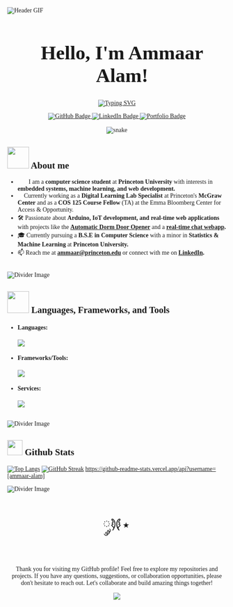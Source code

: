 <!--Ammaar Alam's Profile Page-->

<div style="font-family:Garamond">
   <!-- Header text -->
   <img src="https://your-image-link.com" alt="Header GIF">
   <div id="user-content-toc">
   <ul align="center">
         <h1 align="center" style="font-size: 45px"><b>Hello, I'm Ammaar Alam! </b>
   </ul>
   </div>

   <!-- Typing svg -->
   <p align="center">
      <a href="https://git.io/typing-svg"><img src="https://readme-typing-svg.demolab.com?font=Fira+Code&size=38&pause=700&duration=3000&center=true&vCenter=true&width=620&height=60&lines=Software+Developer;Princeton+University+'27;BSE+– Computer Science;" alt="Typing SVG" /></a>
   </p>

   <!-- Badges  -->
   <div id="badges" align="center">
      <a href="https://github.com/Ammaar-Alam">
      <img src="https://img.shields.io/badge/GitHub-100000?style=for-the-badge&logo=github&logoColor=white" alt="GitHub Badge"/>
   </a>
   <a href="https://www.linkedin.com/in/ammaar-alam/">
      <img src="https://img.shields.io/badge/LinkedIn-blue?style=for-the-badge&logo=linkedin&logoColor=white" alt="LinkedIn Badge"/>
   </a>
   <a href="https://linktr.ee/a_alam">
      <img src="https://img.shields.io/badge/Portfolio-black?style=for-the-badge&logo=About.me&logoColor=white" alt="Portfolio Badge"/>
   </a>
   </div>

   <br>

   <!-- Snake svg  -->
   <div align="center">
      <img  src="https://your-custom-snake-image-link.com" alt="snake" />
   </div>

   <!-- General Information -->
   ## <picture><img src="https://your-about-me-gif-link.com" width = 50px></picture> **About me**
   - 👨‍💻 I am a **computer science student** at **Princeton University** with interests in **embedded systems, machine learning, and web development.**
   - 🌱 Currently working as a **Digital Learning Lab Specialist** at Princeton's **McGraw Center** and as a **COS 125 Course Fellow** (TA) at the Emma Bloomberg Center for Access & Opportunity.
   - 🛠️ Passionate about **Arduino, IoT development, and real-time web applications** with projects like the **[Automatic Dorm Door Opener](https://github.com/Ammaar-Alam/doorUnlocker)** and a **[real-time chat webapp](https://github.com/Ammaar-Alam/java-ChatApp).**
   - 🎓 Currently pursuing a **B.S.E in Computer Science** with a minor in **Statistics & Machine Learning** at **Princeton University.**
   - 📫 Reach me at **ammaar@princeton.edu** or connect with me on **[LinkedIn](https://linkedin.com/in/ammaar-alam).**

   <br>

   <img src="https://your-divider-image-link.com" alt="Divider Image">

   <!-- Languages/Frameworks/Tools -->
   ## <img src="https://your-language-tools-gif-link.com" width ="50"><b> Languages, Frameworks, and Tools</b>
   <div>
   
   <p align="center">

   - <h4> Languages: </h4>
      <p align="left">
         <a href="https://skillicons.dev">
         <img src="https://skillicons.dev/icons?i=py,cpp,java,js,ts,html,css,c,r&perline=10" />
         </a>
      </p>
   - <h4> Frameworks/Tools: </h4>
      <p align="left">
         <a href="https://skillicons.dev">
         <img src="https://skillicons.dev/icons?i=arduino,react,nodejs,express,flask,docker&perline=8" />
         </a>
      </p>
   - <h4> Services: </h4>
      <p align="left" >
         <a href="https://skillicons.dev">
            <img src="https://skillicons.dev/icons?i=aws,docker,heroku,postgres,mongodb,mysql,sqlite,git,vscode&perline=14" />
         </a>
      </p>
      
   <br>

   <img src="https://your-divider-image-link.com" alt="Divider Image">

   <!-- GitHub Stats -->
   ## <img src="https://your-github-stats-gif-link.com" width="35"><b> Github Stats </b>
   [![Top Langs](https://github-readme-stats.vercel.app/api/top-langs/?username=Ammaar-Alam&theme=dark&background=000000)](https://github.com/anuraghazra/github-readme-stats)
   [![GitHub Streak](http://github-readme-streak-stats.herokuapp.com?user=Ammaar-Alam&theme=dark&background=000000)](https://git.io/streak-stats)
   https://github-readme-stats.vercel.app/api?username=[ammaar-alam]

   <img src="https://your-divider-image-link.com" alt="Divider Image">

   <!--end message -->

   <div align="center">
   <p style="font-size: 35px">
   𐦍༘⋆
   </p>
   <p>
   Thank you for visiting my GitHub profile! Feel free to explore my repositories and projects. If you have any questions, suggestions, or collaboration opportunities, please don't hesitate to reach out. Let's collaborate and build amazing things together! 
   </p>
   
   [![](https://visitcount.itsvg.in/api?id=Ammaar-Alam&label=Profile%20Views&color=6&icon=0&pretty=true)](https://visitcount.itsvg.in)


   </div>
</div>
